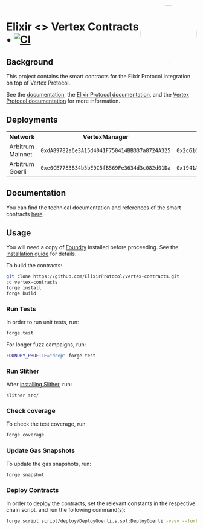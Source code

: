 <img align="right" width="150" height="150" top="100" style="border-radius:99%" src="https://i.imgur.com/H5aZQMA.jpg">

# Elixir <> Vertex Contracts • [![CI](https://github.com/ElixirProtocol/vertex-contracts/actions/workflows/test.yml/badge.svg)](https://github.com/ElixirProtocol/elixir-contracts/actions/workflows/test.yml)

## Background

This project contains the smart contracts for the Elixir Protocol integration on top of Vertex Protocol.

See the [documentation](docs/docs.md), the [Elixir Protocol documentation](https://docs.elixir.finance/), and the [Vertex Protocol documentation](https://vertex-protocol.gitbook.io/docs/) for more information.

## Deployments


<table>
<tr>
<th>Network</th>
<th>VertexManager</th>
<th>Router WBTC (ID 1)</th>
<th>Router BTC-PERP (ID 2)</th>
<th>Router WETH (ID 3)</th>
<th>Router ETH-PERP (ID 4)</th>
<th>Router ARB (ID 5)</th>
<th>Router ARB-PERP (ID 6)</th>
<th>Router BNB-PERP (ID 8)</th>
<th>Router XRP-PERP (ID 10)</th>
<th>Router SOL-PERP (ID 12)</th>
<th>Router MATIC-PERP (ID 14)</th>
<th>Router SUI-PERP (ID 16)</th>
<th>Router OP-PERP (ID 18)</th>
<th>Router APT-PERP (ID 20)</th>
<th>Router LTC-PERP (ID 22)</th>
<th>Router BCH-PERP (ID 24)</th>
<th>Router COMP-PERP (ID 26)</th>
<th>Router MKR-PERP (ID 28)</th>
<th>Router MPEPE-PERP (ID 30)</th>
<th>Router USDT (ID 31)</th>
<th>Router DOGE-PERP (ID 34)</th>
<th>Router LINK-PERP (ID 36)</th>
</tr>
<tr>
<td>Arbitrum Mainnet</td>
<td><code>0xdA89782a6e3A15d4041F750414BB337a8724A325</code></td>
<td><code>0x2c61C7C6D608033b084B60A78A08216d73730545</code></td>
<td><code>0xcfd5D7AdF20ccfB45BCf15b88E29DA1Fc47FD9Cb</code></td>
<td><code>0xfAE95d8e678e266249a30fA120D44B883c9E6b2e</code></td>
<td><code>0xd393aA9A5985ce9000c4909489B6685698970705</code></td>
<td><code>0x89dE9Db43b888beBbE75ABd8FEa174D9FB90069E</code></td>
<td><code>0x2d277639850B0C0daf728f8B10eD1d507e1aA100</code></td>
<td><code>0x5F7B340373Dfa8a00C831b8c3745Cd284E8fA085</code></td>
<td><code>0x768EC6Eaf7D4305aAdde0c040458e4b5B74E7C1C</code></td>
<td><code>0x22132A8fB1a42eE0d380Deb7164a69471DfF6179</code></td>
<td><code>0x8b42Fa9D303F2a37DFB59FEEC27221f4629bb0cA</code></td>
<td><code>0xbe41c8B096a744F0A855FBb543b1bEc7267A8Edc</code></td>
<td><code>0xC67e88C8df11a082a91710059F5E863d7bB3BBE6</code></td>
<td><code>0x7385B3d528973F2BcE8afbe01f7c6839393D8076</code></td>
<td><code>0x3f202338Bd2fbB9E21AB29E72815Bc0cAbA0c25b</code></td>
<td><code>0xa258BaCC1d7fae87430A9ec6b601cb27d3dbb5Fb</code></td>
<td><code>0x54B57eB42C50Fb5170F0183fC8B18dd3C2D01220</code></td>
<td><code>0x9cBC189b11136eaccbF3a12b614E024C37BFF229</code></td>
<td><code>0x76Cc0CDde8726dA745aE4e8567426668f5162657</code></td>
<td><code>0x52bafC36eb0ea761CC1dD683933F691D1A82a7F7</code></td>
<td><code>0xCdfa723849ad49AdfabaA7a54145Dfb3F85fB0Cd</code></td>
<td><code>0xEED1EE3A0f3c8DeC8e292e5987b10e9Fabe201a4</code></td>
</tr>
<tr>
<td>Arbitrum Goerli</td>
<td><code>0xe0CE7783B34b5bE9C5fB569Fe3634d3c082d01Da</code></td>
<td><code>0x1941AFf2Be76BD8F72fcfd2c2c967E9706fB9C44</code></td>
<td><code>0xEE05bEc5532C74Bb580948B0DE55a1405FFE302C</code></td>
<td><code>0x849cd0EfeBF1967b4B51745Cdf2F1Db13F2A9573</code></td>
<td><code>0x586D9FAD9C7EB751161aEeCeFc597B0543200332</code></td>
<td><code>0x193381b5eD7FbEDB9B7B9028420F59c0B216145A</code></td>
<td><code>0xF9942F8c3a02D8E20C1CfB5004Ff3f17c22CCbB8</code></td>
<td><code>0x4F90366E08Aa0210bd2B08147f75A3FEA36A831D</code></td>
<td><code>0x231cd7c01E5a6F4483191deb206De9B3Da037e7C</code></td>
<td><code>0x0B02777595ae32EEB789B29cAe594f0c977d4B32</code></td>
<td><code>0x575A9E1C64704A6FE3e00732B931184a9f14cC7A</code></td>
<td><code>0x86C26561a4Ac1F2F9f50eCDd4F192B09c82a513c</code></td>
<td><code>0x2c11D9A50382c5c32db1060b484109CDb17C882A</code></td>
<td><code>0x6B325930E6f6440dE82393C02eB8BcD2Fe2A8980</code></td>
<td><code>0xbFa23Af42EeFFF39737E44f0Fa4f82e9Ff8fCE83</code></td>
<td><code>0x437688ca42138d8140c37288F9328409a4294b74</code></td>
<td><code>0xf8F0b8220C4B6308a2Dd2a31Dd65E795E8B46B2C</code></td>
<td><code>0x1DE994C0989BD3682d5346d897e5912607DF4225</code></td>
<td><code>0x2d1C643F029D71F6eF40D114877651d754D0053E</code></td>
<td><code>0xfC64233DC5eEBeE26C5Ff9C207a11BD912ff6659</code></td>
<td><code>0x63b69F72020EE1ef9d191354a38B86eb9055e309</code></td>
<td><code>0x7b0C0ac742BDF2F4Cd6CA71B79426c059f116d1f</code></td>
</tr>
</table>

## Documentation

You can find the technical documentation and references of the smart contracts [here](docs/docs.md). 

## Usage

You will need a copy of [Foundry](https://github.com/foundry-rs/foundry) installed before proceeding. See the [installation guide](https://github.com/foundry-rs/foundry#installation) for details.

To build the contracts:

```sh
git clone https://github.com/ElixirProtocol/vertex-contracts.git
cd vertex-contracts
forge install
forge build
```

### Run Tests

In order to run unit tests, run:

```sh
forge test
```

For longer fuzz campaigns, run:

```sh
FOUNDRY_PROFILE="deep" forge test
```

### Run Slither

After [installing Slither](https://github.com/crytic/slither#how-to-install), run:

```sh
slither src/
```

### Check coverage

To check the test coverage, run:

```sh
forge coverage
```

### Update Gas Snapshots

To update the gas snapshots, run:

```sh
forge snapshot
```

### Deploy Contracts

In order to deploy the contracts, set the relevant constants in the respective chain script, and run the following command(s):

```sh
forge script script/deploy/DeployGoerli.s.sol:DeployGoerli -vvvv --fork-url RPC --broadcast --slow
```
